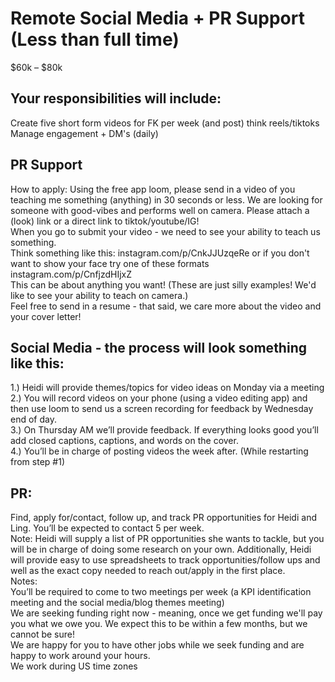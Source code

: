 # Remote Social Media + PR Support (Less than full time)

$60k – $80k

## Your responsibilities will include:

Create five short form videos for FK per week (and post) think reels/tiktoks  
Manage engagement + DM's (daily)  

## PR Support

How to apply: Using the free app loom, please send in a video of you teaching me something (anything) in 30 seconds or less. We are looking for someone with good-vibes and performs well on camera. Please attach a (look) link or a direct link to tiktok/youtube/IG!  
When you go to submit your video - we need to see your ability to teach us something.  
Think something like this: instagram.com/p/CnkJJUzqeRe or if you don't want to show your face try one of these formats instagram.com/p/CnfjzdHIjxZ   
This can be about anything you want! (These are just silly examples! We'd like to see your ability to teach on camera.)   
Feel free to send in a resume - that said, we care more about the video and your cover letter!  

## Social Media - the process will look something like this:    

1.) Heidi will provide themes/topics for video ideas on Monday via a meeting  
2.) You will record videos on your phone (using a video editing app) and then use loom to send us a screen recording for feedback by Wednesday end of day.  
3.) On Thursday AM we’ll provide feedback. If everything looks good you’ll add closed captions, captions, and words on the cover.  
4.) You’ll be in charge of posting videos the week after. (While restarting from step #1)  

## PR:

Find, apply for/contact, follow up, and track PR opportunities for Heidi and Ling. You’ll be expected to contact 5 per week.    
Note: Heidi will supply a list of PR opportunities she wants to tackle, but you will be in charge of doing some research on your own. Additionally, Heidi will provide easy to use spreadsheets to track opportunities/follow ups and well as the exact copy needed to reach out/apply in the first place.  
Notes:  
You’ll be required to come to two meetings per week (a KPI identification meeting and the social media/blog themes meeting)  
We are seeking funding right now - meaning, once we get funding we'll pay you what we owe you. We expect this to be within a few months, but we cannot be sure!  
We are happy for you to have other jobs while we seek funding and are happy to work around your hours.  
We work during US time zones  
